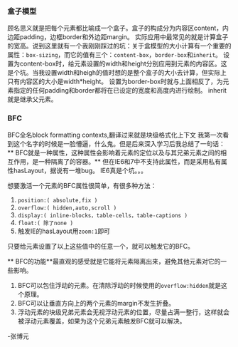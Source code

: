 ### 盒子模型
顾名思义就是把每个元素都比喻成一个盒子。盒子的构成分为内容区content，内边距padding，边框border和外边距margin。
实际应用中最常见的就是计算盒子的宽高。说到这里就有一个我刚刚踩过的坑：关于盒模型的大小计算有一个重要的属性：`box-sizing`，而它的值有三个：`content-box`，`border-box`和`inherit`。
设置为content-box时，给元素设置的width和height分别应用到元素的内容区。这是个坑。当我设置width和heigh的值时想的是整个盒子的大小去计算，但实际上只有内容区的大小是width*height。
设置为border-box时就与上面相反了，为元素指定的任何padding和border都将在已设定的宽度和高度内进行绘制。
inherit就是继承父元素。

### BFC
BFC全名block formatting contexts,翻译过来就是块级格式化上下文
我第一次看到这个名字的时候是一脸懵逼，什么鬼。但是后来深入学习后我总结了一句话：** BFC就是一种属性，这种属性会影响着元素的定位以及与其兄弟元素之间的相互作用，是一种隔离了的容器。**
但在IE6和7中不支持此属性，而是采用私有属性hasLayout，据说有一堆bug。 IE6真是个坑。。。

想要激活一个元素的BFC属性很简单，有很多种方法：
1. `position:( absolute,fix )`
2. `overflow:( hidden,auto,scroll )`
3. `display:( inline-blocks，table-cells，table-captions )`
4. `float:( 除了none )`
5. 触发IE的hasLayout用`zoom:1`即可

只要给元素设置了以上这些值中的任意一个，就可以触发它的BFC。

** BFC的功能**最直观的感受就是它能将元素隔离出来，避免其他元素对它的一些影响。

1. BFC可以包住浮动的元素。在清除浮动的时候使用的`overflow:hidden`就是这个原理。
2. BFC可以让垂直方向上的两个元素的margin不发生折叠。
3. 浮动元素的块级兄弟元素会无视浮动元素的位置，尽量占满一整行，这样就会被浮动元素覆盖，如果为这个兄弟元素触发BFC就可以解决。

-张博元